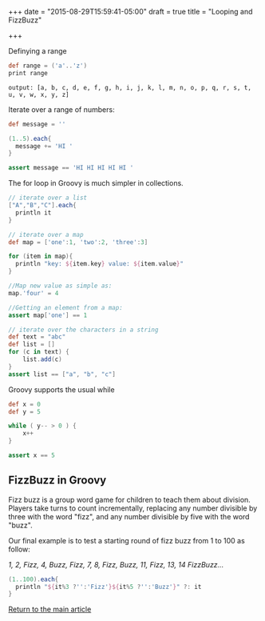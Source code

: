 +++
date = "2015-08-29T15:59:41-05:00"
draft = true
title = "Looping and FizzBuzz"

+++

Definying a range

```groovy
def range = ('a'..'z')
print range
```

`output: [a, b, c, d, e, f, g, h, i, j, k, l, m, n, o, p, q, r, s, t, u, v, w, x, y, z]`

Iterate over a range of numbers:

```groovy
def message = ''

(1..5).each{
  message += 'HI '
}

assert message == 'HI HI HI HI HI '
```

The for loop in Groovy is much simpler in collections.

```groovy
// iterate over a list
["A","B","C"].each{
  println it
}

// iterate over a map
def map = ['one':1, 'two':2, 'three':3]

for (item in map){
  println "key: ${item.key} value: ${item.value}"
}

//Map new value as simple as:
map.'four' = 4

//Getting an element from a map:
assert map['one'] == 1

// iterate over the characters in a string
def text = "abc"
def list = []
for (c in text) {
    list.add(c)
}
assert list == ["a", "b", "c"]
```

Groovy supports the usual while

```groovy
def x = 0
def y = 5

while ( y-- > 0 ) {
    x++
}

assert x == 5
```

## FizzBuzz in Groovy

Fizz buzz is a group word game for children to teach them about division. Players take turns to count incrementally, replacing any number divisible by three with the word "fizz", and any number divisible by five with the word "buzz".

Our final example is to test a starting round of fizz buzz from 1 to 100 as follow:

  *1, 2, Fizz, 4, Buzz, Fizz, 7, 8, Fizz, Buzz, 11, Fizz, 13, 14 FizzBuzz...*

```groovy
(1..100).each{
  println "${it%3 ?'':'Fizz'}${it%5 ?'':'Buzz'}" ?: it
}
```

[Return to the main article](/techtalk/groovy)

